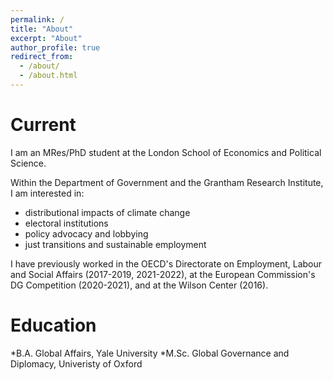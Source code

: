 ```yaml
---
permalink: /
title: "About"
excerpt: "About"
author_profile: true
redirect_from: 
  - /about/
  - /about.html
---
```


Current
======
I am an MRes/PhD student at the London School of Economics and Political Science.

Within the Department of Government and the Grantham Research Institute, I am interested in: 
* distributional impacts of climate change
* electoral institutions 
* policy advocacy and lobbying
* just transitions and sustainable employment

I have previously worked in the OECD's Directorate on Employment, Labour and Social Affairs (2017-2019, 2021-2022), at the European Commission's DG Competition (2020-2021), and at the Wilson Center (2016).

Education 
======
*B.A. Global Affairs, Yale University
*M.Sc. Global Governance and Diplomacy, Univeristy of Oxford
